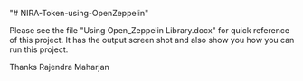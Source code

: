 "# NIRA-Token-using-OpenZeppelin"

Please see the file "Using Open_Zeppelin Library.docx" for quick reference of this project. It has the output screen shot and also show you how you can run this project.

Thanks
Rajendra Maharjan
